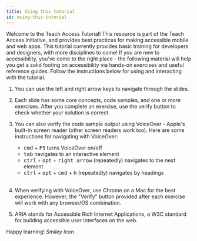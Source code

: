 ```yaml
---
title: Using this tutorial
id: using-this-tutorial
---
```


Welcome to the Teach Access Tutorial! This resource is part of the Teach Access Initiative, and provides best practices for making accessible mobile and web apps. This tutorial currently provides basic training for developers and designers, with more disciplines to come! If you are new to accessibility, you've come to the right place - the following material will help you get a solid footing on accessibility via hands-on exercises and useful reference guides. Follow the instructions below for using and interacting with the tutorial.

1.  You can use the left and right arrow keys to navigate through the slides.

2.  Each slide has some core concepts, code samples, and one or more exercises. After you complete an exercise,
    use the verify button to check whether your solution is correct.

3.  You can also verify the code sample output using VoiceOver - Apple's built-in screen reader (other screen readers work too). Here are some instructions for navigating with VoiceOver:

    - <kbd>cmd</kbd> + <kbd>F5</kbd> turns VoiceOver on/off
    - <kbd>tab</kbd> navigates to an interactive element
    - <kbd>ctrl</kbd> + <kbd>opt</kbd> + <kbd>right arrow</kbd> (repeatedly)
      navigates to the next element
    - <kbd>ctrl</kbd> + <kbd>opt</kbd> + <kbd>cmd</kbd> + <kbd>h</kbd>
      (repeatedly) navigates by headings
      <br /><br />

4.  When verifying with VoiceOver, use Chrome on a Mac for the best experience. However, the "Verify" button provided after each exercise will work with any browser/OS combination.

5.  ARIA stands for Accessible Rich Internet Applications, a W3C standard for
    building accessible user interfaces on the web.

Happy learning! <i className="fa fa-smile-o"><i className="accessible_elem">Smiley Icon</i></i>
